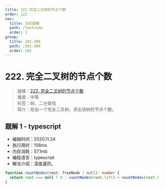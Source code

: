 ```yaml
---
title: 222.完全二叉树的节点个数
order: 222
nav:
  title: 力扣题解
  path: /leetcode
  order: 3
group:
  title: 201-300
  path: /201-300
  order: 201
---
```


# 222. 完全二叉树的节点个数

> 链接：[222. 完全二叉树的节点个数](https://leetcode-cn.com/problems/count-complete-tree-nodes/)  
> 难度：中等  
> 标签：树、二分查找  
> 简介：给出一个完全二叉树，求出该树的节点个数。

## 题解 1 - typescript

- 编辑时间：2020.11.24
- 执行用时：108ms
- 内存消耗：57.1mb
- 编程语言：typescript
- 解法介绍：深度遍历。

```typescript
function countNodes(root: TreeNode | null): number {
  return root === null ? 0 : countNodes(root.left) + countNodes(root.right) + 1;
}
```

